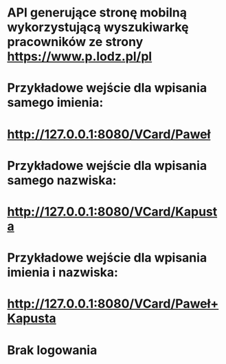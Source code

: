 # API generujące stronę mobilną wykorzystującą wyszukiwarkę pracowników ze strony https://www.p.lodz.pl/pl
# 
# Przykładowe wejście dla wpisania samego imienia:
# http://127.0.0.1:8080/VCard/Paweł
#
# Przykładowe wejście dla wpisania samego nazwiska:
# http://127.0.0.1:8080/VCard/Kapusta
#
# Przykładowe wejście dla wpisania imienia i nazwiska:
# http://127.0.0.1:8080/VCard/Paweł+Kapusta
#
# Brak logowania
